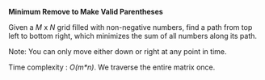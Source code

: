 **Minimum Remove to Make Valid Parentheses**

Given a _M_ x _N_ grid filled with non-negative numbers, find a path from top left to bottom right, which minimizes the sum of all numbers along its path.

Note: You can only move either down or right at any point in time.

Time complexity : _O(m*n)_. We traverse the entire matrix once.
